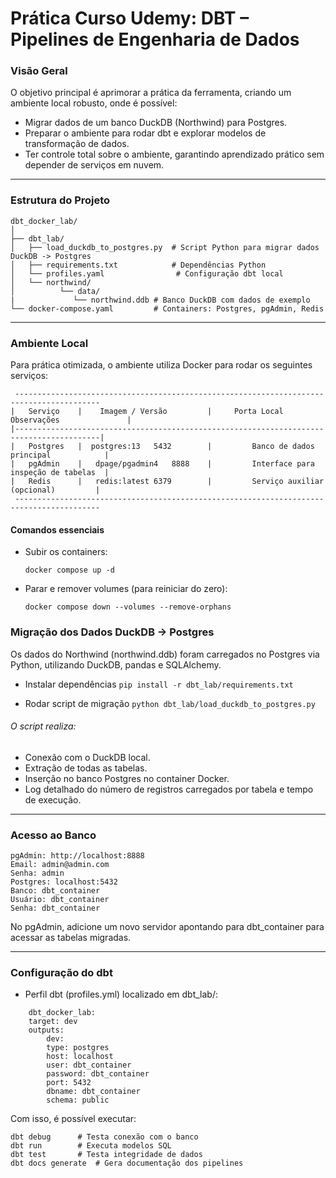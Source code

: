# Prática Curso Udemy: DBT – Pipelines de Engenharia de Dados

### Visão Geral

O objetivo principal é aprimorar a prática da ferramenta, criando um ambiente local robusto, onde é possível:

- Migrar dados de um banco DuckDB (Northwind) para Postgres.
- Preparar o ambiente para rodar dbt e explorar modelos de transformação de dados.
- Ter controle total sobre o ambiente, garantindo aprendizado prático sem depender de serviços em nuvem.

---
### Estrutura do Projeto

````` 
dbt_docker_lab/
│
├── dbt_lab/                   
│   ├── load_duckdb_to_postgres.py  # Script Python para migrar dados DuckDB -> Postgres
│   ├── requirements.txt            # Dependências Python
│   └── profiles.yaml                # Configuração dbt local
│   └── northwind/
│          └── data/
|             └── northwind.ddb # Banco DuckDB com dados de exemplo
└── docker-compose.yaml         # Containers: Postgres, pgAdmin, Redis
`````
---

### Ambiente Local

Para prática otimizada, o ambiente utiliza Docker para rodar os seguintes serviços:

````
 -----------------------------------------------------------------------------------------
|   Serviço	   |    Imagem / Versão	        |     Porta Local	Observações               |
|-----------------------------------------------------------------------------------------|
|   Postgres   |  postgres:13	5432	    |         Banco de dados principal            |
|   pgAdmin	   |   dpage/pgadmin4	8888	|         Interface para inspeção de tabelas  |
|   Redis	   |   redis:latest	6379	    |         Serviço auxiliar (opcional)         |
 -----------------------------------------------------------------------------------------
````

#### Comandos essenciais

- Subir os containers:

    `` docker compose up -d ``

- Parar e remover volumes (para reiniciar do zero):

    ``docker compose down --volumes --remove-orphans``

### Migração dos Dados DuckDB → Postgres

Os dados do Northwind (northwind.ddb) foram carregados no Postgres via Python, utilizando DuckDB, pandas e SQLAlchemy.

- Instalar dependências
    ``pip install -r dbt_lab/requirements.txt``

- Rodar script de migração
    ``python dbt_lab/load_duckdb_to_postgres.py``

###### O script realiza:

- Conexão com o DuckDB local.
- Extração de todas as tabelas.
- Inserção no banco Postgres no container Docker.
- Log detalhado do número de registros carregados por tabela e tempo de execução.

---
### Acesso ao Banco
````
pgAdmin: http://localhost:8888
Email: admin@admin.com
Senha: admin
Postgres: localhost:5432
Banco: dbt_container
Usuário: dbt_container
Senha: dbt_container
````
No pgAdmin, adicione um novo servidor apontando para dbt_container para acessar as tabelas migradas.

---

### Configuração do dbt

- Perfil dbt (profiles.yml) localizado em dbt_lab/:

````
    dbt_docker_lab:
    target: dev
    outputs:
        dev:
        type: postgres
        host: localhost
        user: dbt_container
        password: dbt_container
        port: 5432
        dbname: dbt_container
        schema: public
````

Com isso, é possível executar:

````
dbt debug      # Testa conexão com o banco
dbt run        # Executa modelos SQL
dbt test       # Testa integridade de dados
dbt docs generate  # Gera documentação dos pipelines
````
